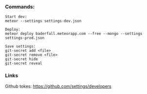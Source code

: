 ### Commands:
```
Start dev:
meteor --settings settings-dev.json

Deploy:
meteor deploy baderfall.meteorapp.com --free --mongo --settings settings-prod.json

Save settings:
git-secret add <file>
git-secret remove <file>
git-secret hide
git-secret reveal
```

### Links
Github tokes:
https://github.com/settings/developers
